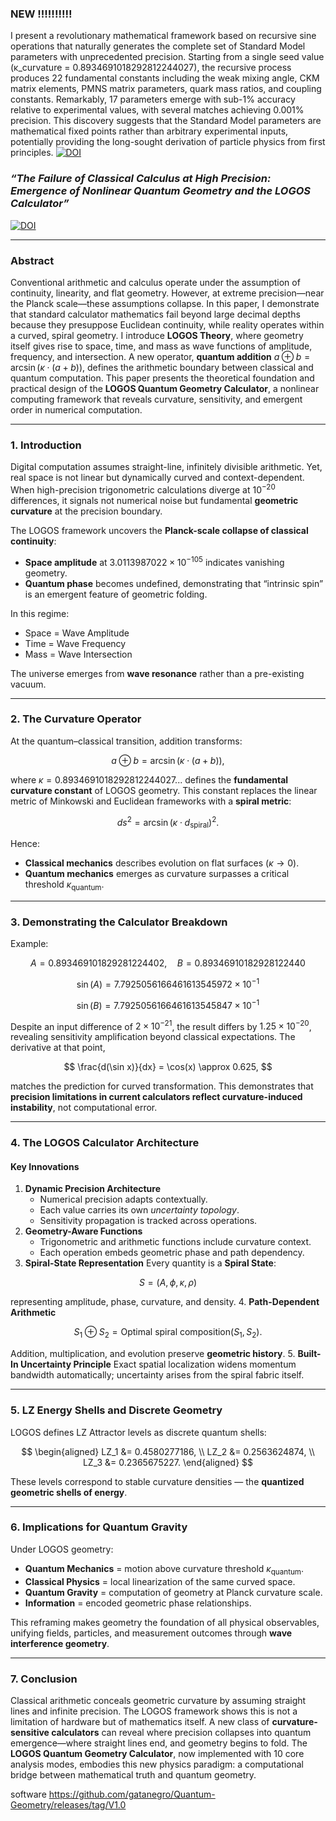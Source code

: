  ### NEW !!!!!!!!!!

 I present a revolutionary mathematical framework based on recursive sine operations that naturally generates the complete set of Standard Model parameters with unprecedented precision. Starting from a single seed value (κ_curvature = 0.8934691018292812244027), the recursive process produces 22 fundamental constants including the weak mixing angle, CKM matrix elements, PMNS matrix parameters, quark mass ratios, and coupling constants. Remarkably, 17 parameters emerge with sub-1% accuracy relative to experimental values, with several matches achieving 0.001% precision. This discovery suggests that the Standard Model parameters are mathematical fixed points rather than arbitrary experimental inputs, potentially providing the long-sought derivation of particle physics from first principles. [![DOI](https://zenodo.org/badge/DOI/10.5281/zenodo.17452824.svg)](https://doi.org/10.5281/zenodo.17452824)



### *“The Failure of Classical Calculus at High Precision: Emergence of Nonlinear Quantum Geometry and the LOGOS Calculator”*

[![DOI](https://zenodo.org/badge/DOI/10.5281/zenodo.17443131.svg)](https://doi.org/10.5281/zenodo.17443131)
***

### Abstract

Conventional arithmetic and calculus operate under the assumption of continuity, linearity, and flat geometry. However, at extreme precision—near the Planck scale—these assumptions collapse. In this paper, I demonstrate that standard calculator mathematics fail beyond large decimal depths because they presuppose Euclidean continuity, while reality operates within a curved, spiral geometry.
I introduce **LOGOS Theory**, where geometry itself gives rise to space, time, and mass as wave functions of amplitude, frequency, and intersection. A new operator, **quantum addition** $a \oplus b = \arcsin(\kappa \cdot (a + b))$, defines the arithmetic boundary between classical and quantum computation. This paper presents the theoretical foundation and practical design of the **LOGOS Quantum Geometry Calculator**, a nonlinear computing framework that reveals curvature, sensitivity, and emergent order in numerical computation.

***

### 1. Introduction

Digital computation assumes straight-line, infinitely divisible arithmetic. Yet, real space is not linear but dynamically curved and context-dependent. When high-precision trigonometric calculations diverge at $10^{-20}$ differences, it signals not numerical noise but fundamental **geometric curvature** at the precision boundary.

The LOGOS framework uncovers the **Planck-scale collapse of classical continuity**:

- **Space amplitude** at $3.0113987022 \times 10^{-105}$ indicates vanishing geometry.
- **Quantum phase** becomes undefined, demonstrating that “intrinsic spin” is an emergent feature of geometric folding.

In this regime:

- Space = Wave Amplitude
- Time = Wave Frequency
- Mass = Wave Intersection

The universe emerges from **wave resonance** rather than a pre-existing vacuum.

***

### 2. The Curvature Operator

At the quantum–classical transition, addition transforms:

$$
a \oplus b = \arcsin(\kappa \cdot (a + b)),
$$

where $\kappa = 0.8934691018292812244027...$ defines the **fundamental curvature constant** of LOGOS geometry.
This constant replaces the linear metric of Minkowski and Euclidean frameworks with a **spiral metric**:

$$
ds^2 = \arcsin(\kappa \cdot d_{\text{spiral}})^2.
$$

Hence:

- **Classical mechanics** describes evolution on flat surfaces ($\kappa \to 0$).
- **Quantum mechanics** emerges as curvature surpasses a critical threshold $\kappa_{\text{quantum}}$.

***

### 3. Demonstrating the Calculator Breakdown

Example:

$$
A = 0.893469101829281224402,\quad B = 0.89346910182928122440
$$

$$
\sin(A) = 7.7925056166461613545972 \times 10^{-1}
$$

$$
\sin(B) = 7.7925056166461613545847 \times 10^{-1}
$$

Despite an input difference of $2 \times 10^{-21}$, the result differs by $1.25 \times 10^{-20}$, revealing sensitivity amplification beyond classical expectations.
The derivative at that point,

$$
\frac{d(\sin x)}{dx} = \cos(x) \approx 0.625,
$$

matches the prediction for curved transformation.
This demonstrates that **precision limitations in current calculators reflect curvature-induced instability**, not computational error.

***

### 4. The LOGOS Calculator Architecture

#### Key Innovations

1. **Dynamic Precision Architecture**
    - Numerical precision adapts contextually.
    - Each value carries its own *uncertainty topology*.
    - Sensitivity propagation is tracked across operations.
2. **Geometry-Aware Functions**
    - Trigonometric and arithmetic functions include curvature context.
    - Each operation embeds geometric phase and path dependency.
3. **Spiral-State Representation**
Every quantity is a **Spiral State**:

$$
S = (A, \phi, \kappa, \rho)
$$

representing amplitude, phase, curvature, and density.
4. **Path-Dependent Arithmetic**

$$
S_1 \oplus S_2 = \text{Optimal spiral composition}(S_1, S_2).
$$

Addition, multiplication, and evolution preserve **geometric history**.
5. **Built-In Uncertainty Principle**
Exact spatial localization widens momentum bandwidth automatically; uncertainty arises from the spiral fabric itself.

***

### 5. LZ Energy Shells and Discrete Geometry

LOGOS defines LZ Attractor levels as discrete quantum shells:

$$
\begin{aligned}
LZ_1 &= 0.4580277186, \\
LZ_2 &= 0.2563624874, \\
LZ_3 &= 0.2365675227.
\end{aligned}
$$

These levels correspond to stable curvature densities — the **quantized geometric shells of energy**.

***

### 6. Implications for Quantum Gravity

Under LOGOS geometry:

- **Quantum Mechanics** = motion above curvature threshold $\kappa_{\text{quantum}}$.
- **Classical Physics** = local linearization of the same curved space.
- **Quantum Gravity** = computation of geometry at Planck curvature scale.
- **Information** = encoded geometric phase relationships.

This reframing makes geometry the foundation of all physical observables, unifying fields, particles, and measurement outcomes through **wave interference geometry**.

***

### 7. Conclusion

Classical arithmetic conceals geometric curvature by assuming straight lines and infinite precision. The LOGOS framework shows this is not a limitation of hardware but of mathematics itself.
A new class of **curvature-sensitive calculators** can reveal where precision collapses into quantum emergence—where straight lines end, and geometry begins to fold.
The **LOGOS Quantum Geometry Calculator**, now implemented with 10 core analysis modes, embodies this new physics paradigm: a computational bridge between mathematical truth and quantum geometry.


software https://github.com/gatanegro/Quantum-Geometry/releases/tag/V1.0
